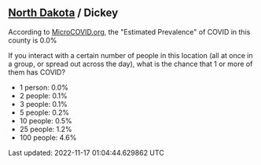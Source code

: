 
## [North Dakota](/united-states/north-dakota) / Dickey

According to [MicroCOVID.org](http://microcovid.org),
the "Estimated Prevalence" of COVID in this county is 0.0%

If you interact with a certain number of people in this location
(all at once in a group, or spread out across the day), what is the chance that
1 or more of them has COVID?

- 1 person: 0.0%
- 2 people: 0.1%
- 3 people: 0.1%
- 5 people: 0.2%
- 10 people: 0.5%
- 25 people: 1.2%
- 100 people: 4.6%

Last updated: 2022-11-17 01:04:44.629862 UTC
